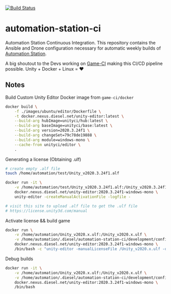 [![Build Status](https://drone.kiwi-labs.net/api/badges/Diesel-Net/automation-station-ci/status.svg)](https://drone.kiwi-labs.net/Diesel-Net/automation-station-ci)


# automation-station-ci
Automation Station Continuous Integration. This repository contains the Ansible and Drone configuration necessary for automatic weekly builds of [Automation Station](https://www.automationstationgame.com/).

A big shoutout to the Devs working on [Game-CI](https://game.ci/) making this CI/CD pipeline possible. Unity + Docker + Linux = :heart:




## Notes

Build Custom Unity Editor Docker image from `game-ci/docker`
```bash
docker build \
    -f ./images/ubuntu/editor/Dockerfile \
    -t docker.nexus.diesel.net/unity-editor:latest \
    --build-arg hubImage=unityci/hub:latest \
    --build-arg baseImage=unityci/base:latest \
    --build-arg version=2020.3.24f1 \
    --build-arg changeSet=79c78de19888 \
    --build-arg module=windows-mono \
    --cache-from unityci/editor \
    .
```

Generating a license (Obtaining .ulf)

```bash
# create empty .alf file
touch /home/automation/test/Unity_v2020.3.24f1.alf

docker run -it \
    -v /home/automation/test/Unity_v2020.3.24f1.alf:/Unity_v2020.3.24f1.alf \
    docker.nexus.diesel.net/unity-editor:2020.3.24f1-windows-mono \
    unity-editor -createManualActivationFile -logfile -

# visit this site to upload .alf file to get the .ulf file
# https://license.unity3d.com/manual

```

Activate license && build game
```bash
docker run \
    -v /home/automation/Unity_v2020.x.ulf:/Unity_v2020.x.ulf \
    -v /home/automation/.diesel/automation-station-ci/development/config/automation-station:/automation-station \
    docker.nexus.diesel.net/unity-editor:2020.3.24f1-windows-mono \
    /bin/bash -c "unity-editor -manualLicenseFile /Unity_v2020.x.ulf -quit -logFile - ; unity-editor -quit -projectPath /automation-station -executeMethod BuildRunner.BuildWindowsMonoRelease -logFile -"
```

Debug builds

```bash
docker run -it \
    -v /home/automation/Unity_v2020.x.ulf:/Unity_v2020.x.ulf \
    -v /home/automation/.diesel/automation-station-ci/development/config/automation-station:/automation-station \
    docker.nexus.diesel.net/unity-editor:2020.3.24f1-windows-mono \
    /bin/bash
```
